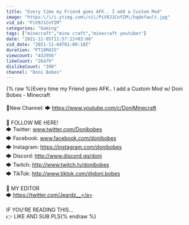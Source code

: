 ```yaml
---
title: "Every time my Friend goes AFK.. I add a Custom Mod"
image: "https:\/\/i.ytimg.com\/vi\/PiV9J1CnYIM\/hqdefault.jpg"
vid_id: "PiV9J1CnYIM"
categories: "Gaming"
tags: ["minecraft","mine craft","minecraft youtuber"]
date: "2021-11-05T11:57:12+03:00"
vid_date: "2021-11-04T01:00:10Z"
duration: "PT18M42S"
viewcount: "432956"
likeCount: "26479"
dislikeCount: "390"
channel: "Doni Bobes"
---
```

{% raw %}Every time my Friend goes AFK.. I add a Custom Mod w/ Doni Bobes - Minecraft<br /><br />🍋New Channel: 🡆 <a rel="nofollow" target="blank" href="https://www.youtube.com/c/DoniMinecraft">https://www.youtube.com/c/DoniMinecraft</a><br /><br />💜 FOLLOW ME HERE!<br />🡆 Twitter: www.twitter.com/Donibobes<br />🡆 Facebook: www.facebook.com/donibobes<br />🡆 Instagram: <a rel="nofollow" target="blank" href="https://instagram.com/donibobes">https://instagram.com/donibobes</a><br />🡆 Discord: <a rel="nofollow" target="blank" href="http://www.discord.gg/doni">http://www.discord.gg/doni</a><br />🡆 Twitch: <a rel="nofollow" target="blank" href="http://www.twitch.tv/donibobes">http://www.twitch.tv/donibobes</a><br />🡆 TikTok: <a rel="nofollow" target="blank" href="http://www.tiktok.com/@doni.bobes">http://www.tiktok.com/@doni.bobes</a><br /><br />🎥 MY EDITOR <br />🡆 <a rel="nofollow" target="blank" href="https://twitter.com/Jeardz__">https://twitter.com/Jeardz__</a><br /><br />IF YOU'RE READING THIS...<br />👉 LIKE AND SUB PLS{% endraw %}
